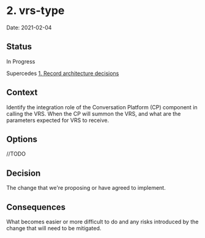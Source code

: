 # 2. vrs-type

Date: 2021-02-04

## Status

In Progress

Supercedes [1. Record architecture decisions](0001-record-architecture-decisions.md)

## Context

Identify the integration role of the Conversation Platform (CP) component in calling the VRS. When the CP will summon the VRS, and what are the parameters expected for VRS to receive.

## Options

//TODO

## Decision

The change that we're proposing or have agreed to implement.

## Consequences

What becomes easier or more difficult to do and any risks introduced by the change that will need to be mitigated.
